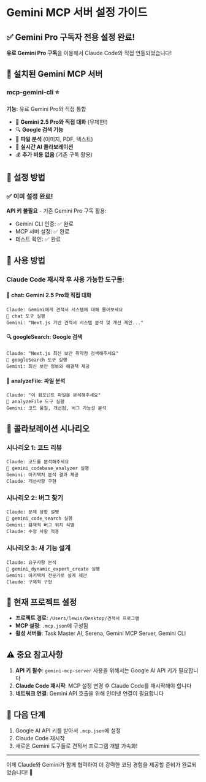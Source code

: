 # Gemini MCP 서버 설정 가이드

## ✅ **Gemini Pro 구독자 전용 설정 완료!**

**유료 Gemini Pro 구독**을 이용해서 Claude Code와 직접 연동되었습니다!

## 🤖 설치된 Gemini MCP 서버

### **mcp-gemini-cli** ⭐
**기능**: 유료 Gemini Pro와 직접 통합
- 💬 **Gemini 2.5 Pro와 직접 대화** (무제한!)
- 🔍 **Google 검색 기능**
- 📁 **파일 분석** (이미지, PDF, 텍스트)
- 🔄 **실시간 AI 콜라보레이션**
- 💰 **추가 비용 없음** (기존 구독 활용)

## 🔧 설정 방법

### ✅ **이미 설정 완료!**

**API 키 불필요** - 기존 Gemini Pro 구독 활용:
- Gemini CLI 인증: ✅ 완료
- MCP 서버 설정: ✅ 완료  
- 테스트 확인: ✅ 완료

## 🚀 사용 방법

### Claude Code 재시작 후 사용 가능한 도구들:

#### 💬 **chat**: Gemini 2.5 Pro와 직접 대화
```
Claude: Gemini에게 견적서 시스템에 대해 물어보세요
🤖 chat 도구 실행
Gemini: "Next.js 기반 견적서 시스템 분석 및 개선 제안..."
```

#### 🔍 **googleSearch**: Google 검색 
```
Claude: "Next.js 최신 보안 취약점 검색해주세요"
🤖 googleSearch 도구 실행
Gemini: 최신 보안 정보와 해결책 제공
```

#### 📁 **analyzeFile**: 파일 분석
```
Claude: "이 컴포넌트 파일을 분석해주세요"
🤖 analyzeFile 도구 실행
Gemini: 코드 품질, 개선점, 버그 가능성 분석
```

## 🎯 콜라보레이션 시나리오

### 시나리오 1: 코드 리뷰
```
Claude: 코드를 분석해주세요
🤖 gemini_codebase_analyzer 실행
Gemini: 아키텍처 분석 결과 제공
Claude: 개선사항 구현
```

### 시나리오 2: 버그 찾기
```
Claude: 문제 상황 설명
🤖 gemini_code_search 실행  
Gemini: 잠재적 버그 위치 식별
Claude: 수정 사항 적용
```

### 시나리오 3: 새 기능 설계
```
Claude: 요구사항 분석
🤖 gemini_dynamic_expert_create 실행
Gemini: 아키텍처 전문가로 설계 제안
Claude: 구체적 구현
```

## 📁 현재 프로젝트 설정

- **프로젝트 경로**: `/Users/lewis/Desktop/견적서 프로그램`
- **MCP 설정**: `.mcp.json`에 구성됨
- **활성 서버들**: Task Master AI, Serena, Gemini MCP Server, Gemini CLI

## ⚠️ 중요 참고사항

1. **API 키 필수**: `gemini-mcp-server` 사용을 위해서는 Google AI API 키가 필요합니다
2. **Claude Code 재시작**: MCP 설정 변경 후 Claude Code를 재시작해야 합니다
3. **네트워크 연결**: Gemini API 호출을 위해 인터넷 연결이 필요합니다

## 🔄 다음 단계

1. Google AI API 키를 받아서 `.mcp.json`에 설정
2. Claude Code 재시작
3. 새로운 Gemini 도구들로 견적서 프로그램 개발 가속화!

---

이제 Claude와 Gemini가 함께 협력하여 더 강력한 코딩 경험을 제공할 준비가 완료되었습니다! 🚀